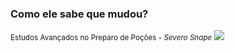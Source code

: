 ### Como ele sabe que mudou?

<small> Estudos Avançados no Preparo de Poções - <em>Severo Snape</em></small>
<img src="./images/adv_potion_pages.png">
